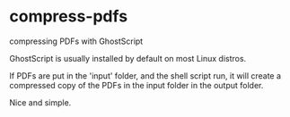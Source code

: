 # compress-pdfs
compressing PDFs with GhostScript

GhostScript is usually installed by default on most Linux distros.

If PDFs are put in the 'input' folder, and the shell script run, it will create a compressed copy of the PDFs in the input folder in the output folder.

Nice and simple.
